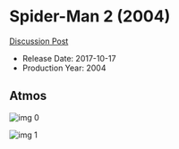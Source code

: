 # Spider-Man 2 (2004)

[Discussion Post](https://www.avsforum.com/threads/bass-eq-for-filtered-movies.2995212/post-57823872)

* Release Date: 2017-10-17
* Production Year: 2004

## Atmos

![img 0](https://i.imgur.com/cLtB5H3.jpg)

![img 1](https://i.imgur.com/0kgRgyN.jpg)

